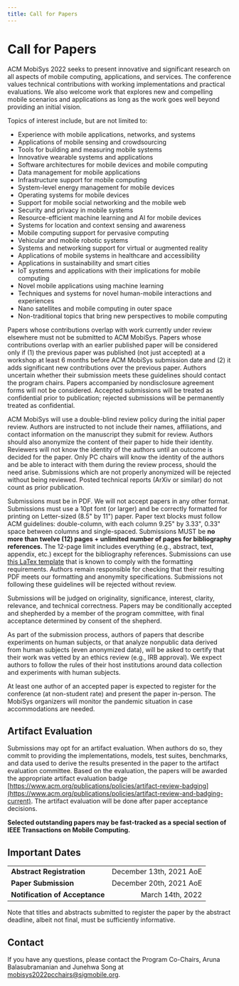 ```yaml
---
title: Call for Papers
---
```


<!--
---
title: Call for Papers
menu:
  main:
    parent: "Author Info"
    weight: 10
---
-->

# Call for Papers
ACM MobiSys 2022 seeks to present innovative and significant research on all aspects of mobile computing, applications, and services. The conference values technical contributions with working implementations and practical evaluations. We also welcome work that explores new and compelling mobile scenarios and applications as long as the work goes well beyond providing an initial vision.

Topics of interest include, but are not limited to:
* Experience with mobile applications, networks, and systems
* Applications of mobile sensing and crowdsourcing
* Tools for building and measuring mobile systems
* Innovative wearable systems and applications
* Software architectures for mobile devices and mobile computing
* Data management for mobile applications
* Infrastructure support for mobile computing
* System-level energy management for mobile devices
* Operating systems for mobile devices
* Support for mobile social networking and the mobile web
* Security and privacy in mobile systems
* Resource-efficient machine learning and AI for mobile devices
* Systems for location and context sensing and awareness
* Mobile computing support for pervasive computing
* Vehicular and mobile robotic systems
* Systems and networking support for virtual or augmented reality
* Applications of mobile systems in healthcare and accessibility
* Applications in sustainability and smart cities
* IoT systems and applications with their implications for mobile computing
* Novel mobile applications using machine learning
* Techniques and systems for novel human-mobile interactions and experiences
* Nano satellites and mobile computing in outer space
* Non-traditional topics that bring new perspectives to mobile computing

Papers whose contributions overlap with work currently under review elsewhere must not be submitted to ACM MobiSys. Papers whose contributions overlap with an earlier published paper will be considered only if (1) the previous paper was published (not just accepted) at a workshop at least 6 months before ACM MobiSys submission date and (2) it adds significant new contributions over the previous paper. Authors uncertain whether their submission meets these guidelines should contact the program chairs. Papers accompanied by nondisclosure agreement forms will not be considered. Accepted submissions will be treated as confidential prior to publication; rejected submissions will be permanently treated as confidential.

ACM MobiSys will use a double-blind review policy during the initial paper review. Authors are instructed to not include their names, affiliations, and contact information on the manuscript they submit for review. Authors should also anonymize the content of their paper to hide their identity. Reviewers will not know the identity of the authors until an outcome is decided for the paper. Only PC chairs will know the identity of the authors and be able to interact with them during the review process, should the need arise. Submissions which are not properly anonymized will be rejected without being reviewed. Posted technical reports (ArXiv or similar) do not count as prior publication.

Submissions must be in PDF. We will not accept papers in any other format. Submissions must use a 10pt font (or larger) and be correctly formatted for printing on Letter-sized (8.5" by 11") paper. Paper text blocks must follow ACM guidelines: double-column, with each column 9.25" by 3.33", 0.33" space between columns and single-spaced. Submissions MUST be **no more than twelve (12) pages + unlimited number of pages for bibliography references.** The 12-page limit includes everything (e.g., abstract, text, appendix, etc.) except for the bibliography references. Submissions can use [this LaTex template](https://conferences.sigcomm.org/sigcomm/2013/misc/sig-alternate-10pt.cls) that is known to comply with the formatting requirements. Authors remain responsible for checking that their resulting PDF meets our formatting and anonymity specifications. Submissions not following these guidelines will be rejected without review.

Submissions will be judged on originality, significance, interest, clarity, relevance, and technical correctness. Papers may be conditionally accepted and shepherded by a member of the program committee, with final acceptance determined by consent of the shepherd.

As part of the submission process, authors of papers that describe experiments on human subjects, or that analyze nonpublic data derived from human subjects (even anonymized data), will be asked to certify that their work was vetted by an ethics review (e.g., IRB approval). We expect authors to follow the rules of their host institutions around data collection and experiments with human subjects.

At least one author of an accepted paper is expected to register for the conference (at non-student rate) and present the paper in-person. The MobiSys organizers will monitor the pandemic situation in case accommodations are needed.

## Artifact Evaluation

Submissions may opt for an artifact evaluation. When authors do so, they commit to providing the implementations, models, test suites, benchmarks, and data used to derive the results presented in the paper to the artifact evaluation committee. Based on the evaluation, the papers will be awarded the appropriate artifact evaluation badge [https://www.acm.org/publications/policies/artifact-review-badging](https://www.acm.org/publications/policies/artifact-review-and-badging-current). The artifact evaluation will be done after paper acceptance decisions.

**Selected outstanding papers may be fast-tracked as a special section of IEEE Transactions on Mobile Computing.**

## Important Dates
| | |
| :- | -: |
| **Abstract Registration** | December 13th, 2021 AoE |
| **Paper Submission** | December 20th, 2021 AoE |
| **Notification of Acceptance** | March 14th, 2022 |

Note that titles and abstracts submitted to register the paper by the abstract deadline, albeit not final, must be sufficiently informative.

## Contact
If you have any questions, please contact the Program Co-Chairs, Aruna Balasubramanian and Junehwa Song at [mobisys2022pcchairs@sigmobile.org](mailto:mobisys2022pcchairs@sigmobile.org).
